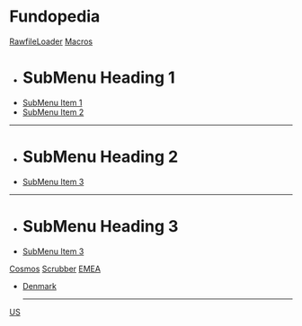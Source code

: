 # Fundopedia

[RawfileLoader](rawfile.md)
[Macros]()

  * # SubMenu Heading 1
  * [SubMenu Item 1](subitem1.md)
  * [SubMenu Item 2](subitem2.md)
  - - - -
  * # SubMenu Heading 2
  * [SubMenu Item 3](subitem3.md)
  - - - -
  * # SubMenu Heading 3
  * [SubMenu Item 3](subitem3.md)


[Cosmos](cosmos.md)
[Scrubber](scrubber.md)
[EMEA]()

* [Denmark](denmark.md)
  - - - -
[US](us.md)